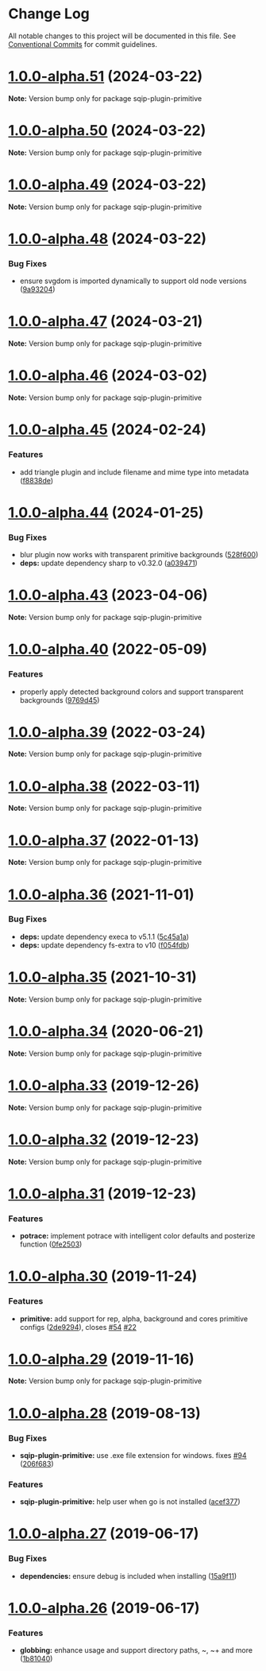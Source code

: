 # Change Log

All notable changes to this project will be documented in this file.
See [Conventional Commits](https://conventionalcommits.org) for commit guidelines.

# [1.0.0-alpha.51](https://github.com/axe312ger/sqip/compare/sqip-plugin-primitive@1.0.0-alpha.50...sqip-plugin-primitive@1.0.0-alpha.51) (2024-03-22)

**Note:** Version bump only for package sqip-plugin-primitive





# [1.0.0-alpha.50](https://github.com/axe312ger/sqip/compare/sqip-plugin-primitive@1.0.0-alpha.49...sqip-plugin-primitive@1.0.0-alpha.50) (2024-03-22)

**Note:** Version bump only for package sqip-plugin-primitive





# [1.0.0-alpha.49](https://github.com/axe312ger/sqip/compare/sqip-plugin-primitive@1.0.0-alpha.48...sqip-plugin-primitive@1.0.0-alpha.49) (2024-03-22)

**Note:** Version bump only for package sqip-plugin-primitive





# [1.0.0-alpha.48](https://github.com/axe312ger/sqip/compare/sqip-plugin-primitive@1.0.0-alpha.47...sqip-plugin-primitive@1.0.0-alpha.48) (2024-03-22)


### Bug Fixes

* ensure svgdom is imported dynamically to support old node versions ([9a93204](https://github.com/axe312ger/sqip/commit/9a9320450abe8f0cab69ef1cb4f85b0493398c91))





# [1.0.0-alpha.47](https://github.com/axe312ger/sqip/compare/sqip-plugin-primitive@1.0.0-alpha.46...sqip-plugin-primitive@1.0.0-alpha.47) (2024-03-21)

**Note:** Version bump only for package sqip-plugin-primitive





# [1.0.0-alpha.46](https://github.com/axe312ger/sqip/compare/sqip-plugin-primitive@1.0.0-alpha.45...sqip-plugin-primitive@1.0.0-alpha.46) (2024-03-02)

**Note:** Version bump only for package sqip-plugin-primitive





# [1.0.0-alpha.45](https://github.com/axe312ger/sqip/compare/sqip-plugin-primitive@1.0.0-alpha.44...sqip-plugin-primitive@1.0.0-alpha.45) (2024-02-24)


### Features

* add triangle plugin and include filename and mime type into metadata ([f8838de](https://github.com/axe312ger/sqip/commit/f8838dead30932e59bc5f00cb2e2e9e20bf70a40))





# [1.0.0-alpha.44](https://github.com/axe312ger/sqip/compare/sqip-plugin-primitive@1.0.0-alpha.43...sqip-plugin-primitive@1.0.0-alpha.44) (2024-01-25)


### Bug Fixes

* blur plugin now works with transparent primitive backgrounds ([528f600](https://github.com/axe312ger/sqip/commit/528f600b777c38662e369978d514f4304cc3d7ca))
* **deps:** update dependency sharp to v0.32.0 ([a039471](https://github.com/axe312ger/sqip/commit/a039471f2268ae2acf044a1894d9144595b55253))





# [1.0.0-alpha.43](https://github.com/axe312ger/sqip/compare/sqip-plugin-primitive@1.0.0-alpha.42...sqip-plugin-primitive@1.0.0-alpha.43) (2023-04-06)

**Note:** Version bump only for package sqip-plugin-primitive





# [1.0.0-alpha.40](https://github.com/axe312ger/sqip/compare/sqip-plugin-primitive@1.0.0-alpha.39...sqip-plugin-primitive@1.0.0-alpha.40) (2022-05-09)


### Features

* properly apply detected background colors and support transparent backgrounds ([9769d45](https://github.com/axe312ger/sqip/commit/9769d4597fdfca877d1caef1c3f2cd68347fd223))





# [1.0.0-alpha.39](https://github.com/axe312ger/sqip/compare/sqip-plugin-primitive@1.0.0-alpha.38...sqip-plugin-primitive@1.0.0-alpha.39) (2022-03-24)

**Note:** Version bump only for package sqip-plugin-primitive





# [1.0.0-alpha.38](https://github.com/axe312ger/sqip/compare/sqip-plugin-primitive@1.0.0-alpha.37...sqip-plugin-primitive@1.0.0-alpha.38) (2022-03-11)

**Note:** Version bump only for package sqip-plugin-primitive





# [1.0.0-alpha.37](https://github.com/axe312ger/sqip/compare/sqip-plugin-primitive@1.0.0-alpha.36...sqip-plugin-primitive@1.0.0-alpha.37) (2022-01-13)

**Note:** Version bump only for package sqip-plugin-primitive





# [1.0.0-alpha.36](https://github.com/axe312ger/sqip/compare/sqip-plugin-primitive@1.0.0-alpha.35...sqip-plugin-primitive@1.0.0-alpha.36) (2021-11-01)


### Bug Fixes

* **deps:** update dependency execa to v5.1.1 ([5c45a1a](https://github.com/axe312ger/sqip/commit/5c45a1aee249f758b037d6a7959dd20617eea94c))
* **deps:** update dependency fs-extra to v10 ([f054fdb](https://github.com/axe312ger/sqip/commit/f054fdb81ff06d6bdb9d05b9c31c5be4c8d049d9))





# [1.0.0-alpha.35](https://github.com/axe312ger/sqip/compare/sqip-plugin-primitive@1.0.0-alpha.34...sqip-plugin-primitive@1.0.0-alpha.35) (2021-10-31)

**Note:** Version bump only for package sqip-plugin-primitive





# [1.0.0-alpha.34](https://github.com/axe312ger/sqip/compare/sqip-plugin-primitive@1.0.0-alpha.33...sqip-plugin-primitive@1.0.0-alpha.34) (2020-06-21)

**Note:** Version bump only for package sqip-plugin-primitive





# [1.0.0-alpha.33](https://github.com/axe312ger/sqip/compare/sqip-plugin-primitive@1.0.0-alpha.32...sqip-plugin-primitive@1.0.0-alpha.33) (2019-12-26)

**Note:** Version bump only for package sqip-plugin-primitive





# [1.0.0-alpha.32](https://github.com/axe312ger/sqip/compare/sqip-plugin-primitive@1.0.0-alpha.31...sqip-plugin-primitive@1.0.0-alpha.32) (2019-12-23)

**Note:** Version bump only for package sqip-plugin-primitive





# [1.0.0-alpha.31](https://github.com/axe312ger/sqip/compare/sqip-plugin-primitive@1.0.0-alpha.30...sqip-plugin-primitive@1.0.0-alpha.31) (2019-12-23)


### Features

* **potrace:** implement potrace with intelligent color defaults and posterize function ([0fe2503](https://github.com/axe312ger/sqip/commit/0fe2503c92486b07a01382638ac92b475dead67d))





# [1.0.0-alpha.30](https://github.com/axe312ger/sqip/compare/sqip-plugin-primitive@1.0.0-alpha.29...sqip-plugin-primitive@1.0.0-alpha.30) (2019-11-24)


### Features

* **primitive:** add support for rep, alpha, background and cores primitive configs ([2de9294](https://github.com/axe312ger/sqip/commit/2de92941ee660127cc2a32cc5cd9e2c1f6cd3eca)), closes [#54](https://github.com/axe312ger/sqip/issues/54) [#22](https://github.com/axe312ger/sqip/issues/22)





# [1.0.0-alpha.29](https://github.com/axe312ger/sqip/compare/sqip-plugin-primitive@1.0.0-alpha.28...sqip-plugin-primitive@1.0.0-alpha.29) (2019-11-16)

**Note:** Version bump only for package sqip-plugin-primitive





# [1.0.0-alpha.28](https://github.com/axe312ger/sqip/compare/sqip-plugin-primitive@1.0.0-alpha.27...sqip-plugin-primitive@1.0.0-alpha.28) (2019-08-13)


### Bug Fixes

* **sqip-plugin-primitive:** use .exe file extension for windows. fixes [#94](https://github.com/axe312ger/sqip/issues/94) ([206f683](https://github.com/axe312ger/sqip/commit/206f683))


### Features

* **sqip-plugin-primitive:** help user when go is not installed ([acef377](https://github.com/axe312ger/sqip/commit/acef377))





# [1.0.0-alpha.27](https://github.com/axe312ger/sqip/compare/sqip-plugin-primitive@1.0.0-alpha.26...sqip-plugin-primitive@1.0.0-alpha.27) (2019-06-17)


### Bug Fixes

* **dependencies:** ensure debug is included when installing ([15a9f11](https://github.com/axe312ger/sqip/commit/15a9f11))





# [1.0.0-alpha.26](https://github.com/axe312ger/sqip/compare/sqip-plugin-primitive@1.0.0-alpha.25...sqip-plugin-primitive@1.0.0-alpha.26) (2019-06-17)


### Features

* **globbing:** enhance usage and support directory paths, ~, ~+ and more ([1b81040](https://github.com/axe312ger/sqip/commit/1b81040))
